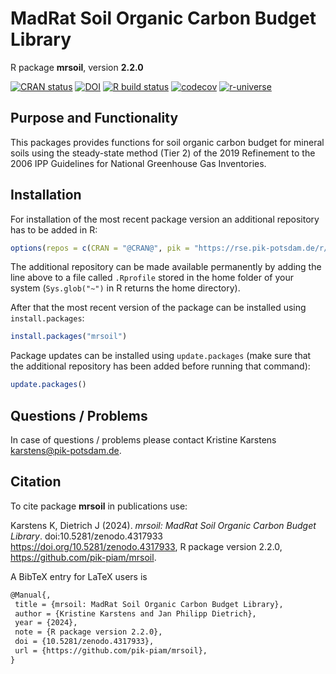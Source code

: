 # MadRat Soil Organic Carbon Budget Library

R package **mrsoil**, version **2.2.0**

[![CRAN status](https://www.r-pkg.org/badges/version/mrsoil)](https://cran.r-project.org/package=mrsoil) [![DOI](https://zenodo.org/badge/DOI/10.5281/zenodo.4317933.svg)](https://doi.org/10.5281/zenodo.4317933) [![R build status](https://github.com/pik-piam/mrsoil/workflows/check/badge.svg)](https://github.com/pik-piam/mrsoil/actions) [![codecov](https://codecov.io/gh/pik-piam/mrsoil/branch/master/graph/badge.svg)](https://app.codecov.io/gh/pik-piam/mrsoil) [![r-universe](https://pik-piam.r-universe.dev/badges/mrsoil)](https://pik-piam.r-universe.dev/builds)

## Purpose and Functionality

This packages provides functions for soil organic carbon budget for mineral soils using the steady-state method (Tier 2) of the 2019 Refinement to the 2006 IPP Guidelines for National Greenhouse Gas Inventories.


## Installation

For installation of the most recent package version an additional repository has to be added in R:

```r
options(repos = c(CRAN = "@CRAN@", pik = "https://rse.pik-potsdam.de/r/packages"))
```
The additional repository can be made available permanently by adding the line above to a file called `.Rprofile` stored in the home folder of your system (`Sys.glob("~")` in R returns the home directory).

After that the most recent version of the package can be installed using `install.packages`:

```r 
install.packages("mrsoil")
```

Package updates can be installed using `update.packages` (make sure that the additional repository has been added before running that command):

```r 
update.packages()
```

## Questions / Problems

In case of questions / problems please contact Kristine Karstens <karstens@pik-potsdam.de>.

## Citation

To cite package **mrsoil** in publications use:

Karstens K, Dietrich J (2024). _mrsoil: MadRat Soil Organic Carbon Budget Library_. doi:10.5281/zenodo.4317933 <https://doi.org/10.5281/zenodo.4317933>, R package version 2.2.0, <https://github.com/pik-piam/mrsoil>.

A BibTeX entry for LaTeX users is

 ```latex
@Manual{,
  title = {mrsoil: MadRat Soil Organic Carbon Budget Library},
  author = {Kristine Karstens and Jan Philipp Dietrich},
  year = {2024},
  note = {R package version 2.2.0},
  doi = {10.5281/zenodo.4317933},
  url = {https://github.com/pik-piam/mrsoil},
}
```

